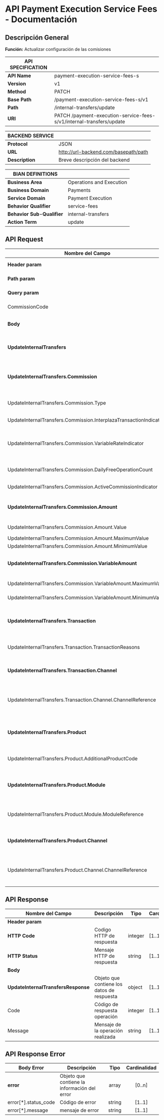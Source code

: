 # API Payment Execution Service Fees - Documentación

## Descripción General
**Función:** Actualizar configuración de las comisiones


| **API SPECIFICATION** |                                                                                             |
|-----------------------|---------------------------------------------------------------------------------------------|
| **API Name**          | payment-execution-service-fees-s                                                            |
| **Version**           | v1                                                                                          |
| **Method**            | PATCH                                                                                       |
| **Base Path**         | /payment-execution-service-fees-s/v1                                                        |
| **Path**              | /internal-transfers/update                                                                  |
| **URI**               | PATCH /payment-execution-service-fees-s/v1/internal-transfers/update                        |


| **BACKEND SERVICE**|                                         |
|--------------------|-----------------------------------------|
| **Protocol**       | JSON                                    |
| **URL**            | http://url-backend.com/basepath/path    |
| **Description**    | Breve descripción del backend           |



| **BIAN DEFINITIONS**       |                                    |
|----------------------------|------------------------------------|
| **Business Area**          | Operations and Execution           |
| **Business Domain**        | Payments                           |
| **Service Domain**         | Payment Execution                  |
| **Behavior Qualifier**     | service-fees                       |
| **Behavior Sub-Qualifier** | internal-transfers                 |
| **Action Term**            | update                             |


## API Request

| **Nombre del Campo**                                               | **Descripción**                                                                | **Tipo**  | **Cardinalidad** |
|--------------------------------------------------------------------|--------------------------------------------------------------------------------|-----------|------------------|
| **Header param**                                                   | Parámetros de la cabecera                                                      |           |                  |
| **Path param**                                                     | Parametros de la URL                                                           |           |                  |
| **Query param**                                                    | Parámetros de la consulta                                                      |           |                  |
| CommissionCode                                                     | Código de la comisión                                                          | integer   | [1..1]           |
| **Body**                                                           | Cuerpo del mensaje de entrada                                                  | object    | [1..1]           |
| **UpdateInternalTransfers**                                        | Objeto que contiene los datos de solicitud                                     | object    | [1..1]           |
| **UpdateInternalTransfers.Commission**                             | Objeto que contiene la información relacionada a comisiones                    | object    | [1..1]           |
| UpdateInternalTransfers.Commission.Type                            | LimiteMonto / Operación / Mantenimiento                                        | integer   | [1..1]           |
| UpdateInternalTransfers.Commission.InterplazaTransactionIndicator  | Aplica Inter-Plaza/Plaza                                                       | boolean   | [1..1]           |
| UpdateInternalTransfers.Commission.VariableRateIndicator           | Indicador para determinar si aplica comisionFija / Variable                    | boolean   | [1..1]           |
| UpdateInternalTransfers.Commission.DailyFreeOperationCount         | Cantidad de operacion gratis por día                                           | integer   | [1..1]           |
| UpdateInternalTransfers.Commission.ActiveCommissionIndicator       | Vigencia de la configuración                                                   | boolean   | [1..1]           |
| **UpdateInternalTransfers.Commission.Amount**                      | Objeto que contiene los montos de las comisiones                               | object    | [1..1]           |
| UpdateInternalTransfers.Commission.Amount.Value                    | Monto de la comisión                                                           | number    | [1..1]           |
| UpdateInternalTransfers.Commission.Amount.MaximumValue             | Monto máximo                                                                   | number    | [1..1]           |
| UpdateInternalTransfers.Commission.Amount.MinimumValue             | Monto mínimo                                                                   | number    | [1..1]           |
| **UpdateInternalTransfers.Commission.VariableAmount**              | Objeto que contiene montos variables                                           | object    | [1..1]           |
| UpdateInternalTransfers.Commission.VariableAmount.MaximumValue     | Monto valor máximo                                                             | number    | [1..1]           |
| UpdateInternalTransfers.Commission.VariableAmount.MinimumValue     | Monto valor mínimo                                                             | number    | [1..1]           |
| **UpdateInternalTransfers.Transaction**                            | Objeto que contiene la información de las transacciones                        | object    | [1..1]           |
| UpdateInternalTransfers.Transaction.TransactionReasons             | Array de código de operaciones                                                 | number    | [1..1]           |
| **UpdateInternalTransfers.Transaction.Channel**                    | Objeto que contiene la información del canal                                   | object    | [1..1]           |
| UpdateInternalTransfers.Transaction.Channel.ChannelReference       | Código del canal de operación Ventanilla ó Aplicativo                          | integer   | [1..1]           |
| **UpdateInternalTransfers.Product**                                | Objeto que contiene la información de los productos                            | object    | [1..1]           |
| UpdateInternalTransfers.Product.AdditionalProductCode              | Código del producto de la operación                                            | integer   | [1..1]           |
| **UpdateInternalTransfers.Product.Module**                         | Objeto que contiene la información del módulo del producto                     | object    | [1..1]           |
| UpdateInternalTransfers.Product.Module.ModuleReference             | Código del módulo Ahorros / Créditos                                           | integer   | [1..1]           |
| **UpdateInternalTransfers.Product.Channel**                        | Objeto que contiene la información del canal                                   | object    | [1..1]           |
| UpdateInternalTransfers.Product.Channel.ChannelReference           | Código del canal de apertura Ventanilla ó Aplicativo                           | integer   | [1..1]           |



## API Response

| **Nombre del Campo**                                  | **Descripción**                                | **Tipo**  | **Cardinalidad** |
|-------------------------------------------------------|------------------------------------------------|-----------|------------------|
| **Header param**                                      |                                                |           |                  |
| **HTTP Code**                                         | Codigo HTTP de respuesta                       | integer   | [1..1]           |
| **HTTP Status**                                       | Mensaje HTTP de respuesta                      | string    | [1..1]           |
| **Body**                                              |                                                |           |                  |
| **UpdateInternalTransfersResponse**                   | Objeto que contiene los datos de respuesta     | object    | [1..1]           |
| Code                                                  | Código de respuesta operación                  | integer   | [1..1]           |
| Message                                               | Mensaje de la operación realizada              | string    | [1..1]           |


## API Response Error

| **Body Error**               | **Descripción**                                    | **Tipo**    | **Cardinalidad** |
|------------------------------|----------------------------------------------------|:-----------:|:----------------:|
| **error**                    | Objeto que contiene la información del error       | array       | [0..n]           |
| error[*].status_code         | Código de error                                    | string      | [1..1]           |
| error[*].message             | mensaje de error                                   | string      | [1..1]           |
